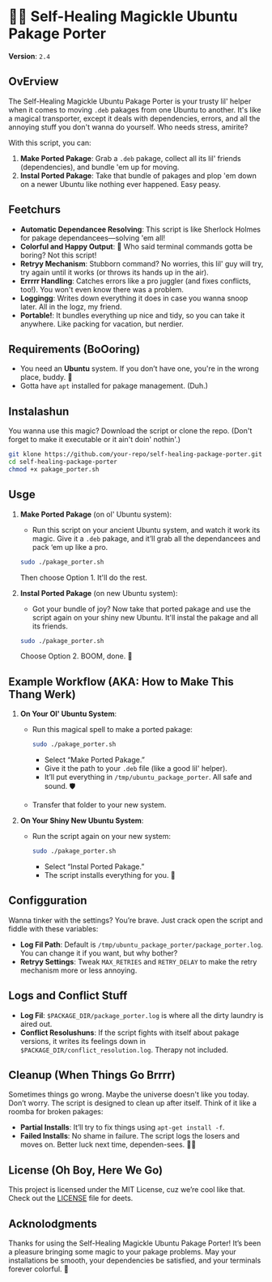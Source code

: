 # 🧙‍♂️ Self-Healing Magickle Ubuntu Pakage Porter

**Version**: `2.4`

## OvErview

The Self-Healing Magickle Ubuntu Pakage Porter is your trusty lil' helper when it comes to moving `.deb` pakages from one Ubuntu to another. It's like a magical transporter, except it deals with dependencies, errors, and all the annoying stuff you don't wanna do yourself. Who needs stress, amirite?

With this script, you can:
1. **Make Ported Pakage**: Grab a `.deb` pakage, collect all its lil' friends (dependencies), and bundle 'em up for moving.
2. **Instal Ported Pakage**: Take that bundle of pakages and plop 'em down on a newer Ubuntu like nothing ever happened. Easy peasy.

## Feetchurs

- **Automatic Dependancee Resolving**: This script is like Sherlock Holmes for pakage dependancees—solving 'em all!
- **Colorful and Happy Output**: 🌈 Who said terminal commands gotta be boring? Not this script!
- **Retryy Mechanism**: Stubborn command? No worries, this lil' guy will try, try again until it works (or throws its hands up in the air).
- **Errrrr Handling**: Catches errors like a pro juggler (and fixes conflicts, too!). You won't even know there was a problem.
- **Loggingg**: Writes down everything it does in case you wanna snoop later. All in the logz, my friend.
- **Portable!**: It bundles everything up nice and tidy, so you can take it anywhere. Like packing for vacation, but nerdier.

## Requirements (BoOoring)

- You need an **Ubuntu** system. If you don’t have one, you're in the wrong place, buddy. 🤔
- Gotta have `apt` installed for pakage management. (Duh.)

## Instalashun

You wanna use this magic? Download the script or clone the repo. (Don't forget to make it executable or it ain't doin' nothin'.)

```bash
git klone https://github.com/your-repo/self-healing-package-porter.git
cd self-healing-package-porter
chmod +x pakage_porter.sh
```

## Usge

1. **Make Ported Pakage** (on ol' Ubuntu system):
   - Run this script on your ancient Ubuntu system, and watch it work its magic. Give it a `.deb` pakage, and it’ll grab all the dependancees and pack ‘em up like a pro.

   ```bash
   sudo ./pakage_porter.sh
   ```

   Then choose Option 1. It'll do the rest. 

2. **Instal Ported Pakage** (on new Ubuntu system):
   - Got your bundle of joy? Now take that ported pakage and use the script again on your shiny new Ubuntu. It'll instal the pakage and all its friends.

   ```bash
   sudo ./pakage_porter.sh
   ```

   Choose Option 2. BOOM, done. 🎉

## Example Workflow (AKA: How to Make This Thang Werk)

1. **On Your Ol' Ubuntu System**:

   - Run this magical spell to make a ported pakage:

     ```bash
     sudo ./pakage_porter.sh
     ```

     - Select “Make Ported Pakage.”
     - Give it the path to your `.deb` file (like a good lil' helper).
     - It’ll put everything in `/tmp/ubuntu_package_porter`. All safe and sound. 🛡️

   - Transfer that folder to your new system.

2. **On Your Shiny New Ubuntu System**:

   - Run the script again on your new system:

     ```bash
     sudo ./pakage_porter.sh
     ```

     - Select “Instal Ported Pakage.”
     - The script installs everything for you. 🎉

## Configguration

Wanna tinker with the settings? You’re brave. Just crack open the script and fiddle with these variables:

- **Log Fil Path**: Default is `/tmp/ubuntu_package_porter/package_porter.log`. You can change it if you want, but why bother?
- **Retryy Settings**: Tweak `MAX_RETRIES` and `RETRY_DELAY` to make the retry mechanism more or less annoying.

## Logs and Conflict Stuff

- **Log Fil**: `$PACKAGE_DIR/package_porter.log` is where all the dirty laundry is aired out.
- **Conflict Resolushuns**: If the script fights with itself about pakage versions, it writes its feelings down in `$PACKAGE_DIR/conflict_resolution.log`. Therapy not included.

## Cleanup (When Things Go Brrrr)

Sometimes things go wrong. Maybe the universe doesn't like you today. Don’t worry. The script is designed to clean up after itself. Think of it like a roomba for broken pakages:

- **Partial Installs**: It’ll try to fix things using `apt-get install -f`.
- **Failed Installs**: No shame in failure. The script logs the losers and moves on. Better luck next time, dependen-sees. 💁‍♂️

## License (Oh Boy, Here We Go)

This project is licensed under the MIT License, cuz we’re cool like that. Check out the [LICENSE](LICENSE) file for deets.

## Acknolodgments

Thanks for using the Self-Healing Magickle Ubuntu Pakage Porter! It’s been a pleasure bringing some magic to your pakage problems. May your installations be smooth, your dependencies be satisfied, and your terminals forever colorful. 🌈
